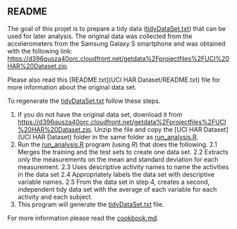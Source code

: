 ## README

The goal of this projet is to prepare a tidy data ([tidyDataSet.txt](tidyDataSet.txt)) that can be used for later analysis. The original data was collected from the accelerometers from the Samsung Galaxy S smartphone and was obtained with the following link: https://d396qusza40orc.cloudfront.net/getdata%2Fprojectfiles%2FUCI%20HAR%20Dataset.zip.

Please also read this [README.txt](UCI HAR Dataset/README.txt) file for more information about the original data set.

To regenerate the [tidyDataSet.txt](tidyDataSet.txt) follow these steps.

1. If you do not have the original data set, download it from https://d396qusza40orc.cloudfront.net/getdata%2Fprojectfiles%2FUCI%20HAR%20Dataset.zip. Unzip the file and copy the [UCI HAR Dataset](UCI HAR Dataset) folder in the same folder as [run_analysis.R](run_analysis.R).
2. Run the [run_analysis.R](run_analysis.R) program (using *R*) that does the following. 
  2.1 Merges the training and the test sets to create one data set.
  2.2 Extracts only the measurements on the mean and standard deviation for each measurement. 
  2.3 Uses descriptive activity names to name the activities in the data set
  2.4 Appropriately labels the data set with descriptive variable names. 
  2.5 From the data set in step 4, creates a second, independent tidy data set with the average of each variable for each activity and each subject.
3. This program will generate the [tidyDataSet.txt](tidyDataSet.txt) file.

For more information please read the [cookbook.md](cookbook.md).
